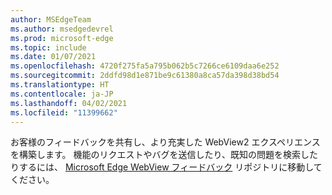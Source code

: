 ```yaml
---
author: MSEdgeTeam
ms.author: msedgedevrel
ms.prod: microsoft-edge
ms.topic: include
ms.date: 01/07/2021
ms.openlocfilehash: 4720f275fa5a795b062b5c7266ce6109daa6e252
ms.sourcegitcommit: 2ddfd98d1e871be9c61380a8ca57da398d38bd54
ms.translationtype: HT
ms.contentlocale: ja-JP
ms.lasthandoff: 04/02/2021
ms.locfileid: "11399662"
---
```

お客様のフィードバックを共有し、より充実した WebView2 エクスペリエンスを構築します。  機能のリクエストやバグを送信したり、既知の問題を検索したりするには、 [Microsoft Edge WebView フィードバック][GithubMicrosoftedgeWebviewfeedback] リポジトリに移動してください。  

<!-- links -->  

[GithubMicrosoftedgeWebviewfeedback]: https://github.com/MicrosoftEdge/WebViewFeedback "WebView フィードバック - MicrosoftEdge/WebViewFeedback | GitHub"  
